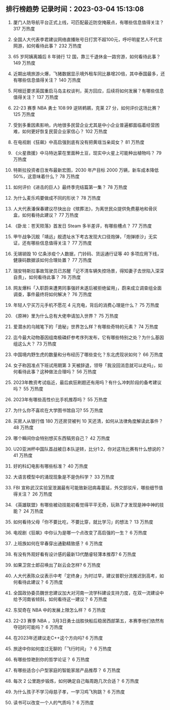 
## 排行榜趋势 记录时间：2023-03-04 15:13:08
  
  1. 厦门人防导航平台正式上线，可匹配最近防空掩蔽点，有哪些信息值得关注？ 317 万热度
    
  2. 全国人大代表李君建议网络直播账号日打赏不超100元，呼吁明星艺人不代言网游，如何看待此事？ 232 万热度
    
  3. 65 岁阿姨离婚后 8 年骑行 12 国，靠三千退休金一路穷游，如何看待此事？ 149 万热度
    
  4. 近期出境旅游火爆，飞猪数据显示境外租车同比暴增20倍，其中泰国最多，还有哪些信息值得关注？ 140 万热度
    
  5. 阿根廷要求英国重启马岛主权谈判，英方回应，后续将如何发展？有哪些信息值得关注？ 137 万热度
    
  6. 22-23 赛季 NBA 勇士 108:99 逆转鹈鹕，克莱 27 分，如何评价这场比赛？ 125 万热度
    
  7. 受到多重因素影响，内地很多民营企业尤其是中小企业普遍都面临着经营困难，如何更好恢复民营企业家信心？ 102 万热度
    
  8. 在电视剧《狂飙》中高启强到底有没有把黄瑶当亲闺女？ 81 万热度
    
  9. 《火星救援》中马特达蒙在里面种土豆，现实中火星上可能种出植物吗？ 79 万热度
    
  10. 特斯拉投资者日发布最新宏图，2030 年产目标 2000 万辆，新车成本降低 50%，这意味着什么？ 78 万热度
    
  11. 如何评价《进击的巨人》最终季完结篇第一集？ 78 万热度
    
  12. 为什么麦乐鸡要做成不同的形状？ 78 万热度
    
  13. 人大代表潘保春建议尽快出台《殡葬法》，为离世民众提供免费墓地和骨灰盒，如何看待此建议？ 77 万热度
    
  14. 《卧龙：苍天陨落》首发日 Steam 多半差评，有哪些槽点？ 77 万热度
    
  15. 甲午战争沉舰「靖远」舰遗址水下考古发现大口径炮弹，「炮弹掺沙」无实证，还有哪些信息值得关注？ 77 万热度
    
  16. 无锡销毁 10 亿条涉疫个人数据，门铃码、货运通行证等 40 多项应用下线，健康码数据该如何合理处置？ 77 万热度
    
  17. 瑞安特斯拉事故驾驶员已苏醒「记不清车辆失控场景，得知妻子去世陷入深深自责」，如何看待此事？ 76 万热度
    
  18. 网友爆料「入职蔚来遭男同事强奸未遂后被拒绝留用」，蔚来成立调查组全面调查，事件最终将如何解决？ 76 万热度
    
  19. 年轻人宁买万元手机不愿花 4 元充电，背后的消费心理是什么？ 75 万热度
    
  20. 《原神》里为什么总有大佬申请加入世界？ 75 万热度
    
  21. 爱潜水的乌贼笔下的「诡秘」世界怎么样？有哪些奇特的元素？ 74 万热度
    
  22. 迄今最大动物基因组南极磷虾参考序列发布，它有哪些特别之处？为什么基因组这么大？ 73 万热度
    
  23. 中国境内野生虎的数量和分布经历了哪些变化？东北虎现状如何？ 66 万热度
    
  24. 女子称因准点下班试用期第 3 天被辞退，领导「我没回消息就可以走吗」，如何看待此事？这种做法合理吗？ 56 万热度
    
  25. 2023年教资考试临近，最后疯狂刷题还有用吗？有什么冲刺阶段的备考建议吗？ 55 万热度
    
  26. 2023年有哪些高性价比手机推荐吗？ 55 万热度
    
  27. 为什么你不喜欢在大学图书馆自习? 55 万热度
    
  28. 买房人从银行借 180 万还房贷被判 10 天还清，如何从法律角度解读此事件？ 48 万热度
    
  29. 哪个瞬间你会特别想买东西犒劳自己？ 42 万热度
    
  30. U20亚洲杯中国队首战被日本队逆转，比分1:2，你对这场比赛有什么想说的？ 41 万热度
    
  31. 好的科幻电影有哪些标准？ 40 万热度
    
  32. 大语言模型中的涌现现象是不是伪科学？ 33 万热度
    
  33. FBI 宣称武汉实验室泄漏最有可能致新冠病毒蔓延，外交部驳斥，哪些细节值得关注？ 26 万热度
    
  34. 《英雄联盟》有哪些被动技能初看觉得平平无奇，玩熟了才发现是神中神的技能？ 24 万热度
    
  35. 如何看待父母「你不要比吃，不要比穿，就比学习」的想法？ 13 万热度
    
  36. 电视剧《狂飙》中你认为是哪一个点改变了高启强的一生？ 6 万热度
    
  37. 上班族如何在早春穿出通勤精致感？ 6 万热度
    
  38. 有没有外观好看有设计感的最新13代酷睿轻薄本推荐? 6 万热度
    
  39. 如果卫宫士郎召唤出了赵云会怎样? 6 万热度
    
  40. 人大代表陈众议表示中考「定终身」为时过早，建议普职分流推迟到高考，如何看待此建议？ 6 万热度
    
  41. 全国政协委员魏世忠建议加大对河南一流学科建设支持力度，在双一流建设中给予河南省倾斜，如何看待这一建议？ 6 万热度
    
  42. 东契奇在 NBA 中的发展上限怎么样？ 6 万热度
    
  43. 22-23 赛季 NBA ，3月3日勇士战胜快船后稳居西部第五，本赛季他们依然有夺冠的可能吗？ 6 万热度
    
  44. 在2023年还建议走C++这个方向吗? 6 万热度
    
  45. 旅途中你如何度过无聊的「飞行时间」？ 6 万热度
    
  46. 有哪些惊艳到你的哲学论证？ 6 万热度
    
  47. 有哪些适合小户型家庭的智能家居产品推荐？ 6 万热度
    
  48. 每次 2 公里跑步锻炼，如何确定自己每周跑几次合适？ 6 万热度
    
  49. 为什么孩子不学习母慈子孝，一学习鸡飞狗跳？ 6 万热度
    
  50. 读书可以改变一个人的气质吗？ 6 万热度
    